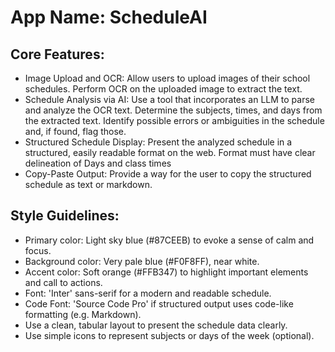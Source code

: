 # **App Name**: ScheduleAI

## Core Features:

- Image Upload and OCR: Allow users to upload images of their school schedules. Perform OCR on the uploaded image to extract the text.
- Schedule Analysis via AI: Use a tool that incorporates an LLM to parse and analyze the OCR text. Determine the subjects, times, and days from the extracted text. Identify possible errors or ambiguities in the schedule and, if found, flag those.
- Structured Schedule Display: Present the analyzed schedule in a structured, easily readable format on the web. Format must have clear delineation of Days and class times
- Copy-Paste Output: Provide a way for the user to copy the structured schedule as text or markdown.

## Style Guidelines:

- Primary color: Light sky blue (#87CEEB) to evoke a sense of calm and focus.
- Background color: Very pale blue (#F0F8FF), near white.
- Accent color: Soft orange (#FFB347) to highlight important elements and call to actions.
- Font: 'Inter' sans-serif for a modern and readable schedule.
- Code Font: 'Source Code Pro' if structured output uses code-like formatting (e.g. Markdown).
- Use a clean, tabular layout to present the schedule data clearly.
- Use simple icons to represent subjects or days of the week (optional).